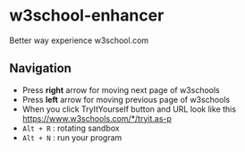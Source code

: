 # w3school-enhancer
Better way experience w3school.com

## Navigation
- Press **right** arrow for moving next page of w3schools
- Press **left** arrow for moving previous page of w3schools
- When you click TryItYourself button and URL look like this https://www.w3schools.com/*/tryit.as-p
- `Alt + R` : rotating sandbox
- `Alt + N` : run your program
